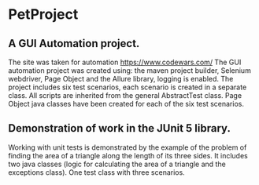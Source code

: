 # PetProject

## A GUI Automation project.
The site was taken for automation https://www.codewars.com/
The GUI automation project was created using: the maven project builder, Selenium webdriver, Page Object and the Allure library, logging is enabled.
The project includes six test scenarios, each scenario is created in a separate class. All scripts are inherited from the general AbstractTest class.
Page Object java classes have been created for each of the six test scenarios.

## Demonstration of work in the JUnit 5 library.
Working with unit tests is demonstrated by the example of the problem of finding the area of a triangle along the length of its three sides.
It includes two java classes (logic for calculating the area of a triangle and the exceptions class). One test class with three scenarios.
